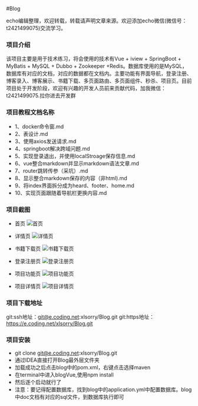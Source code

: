 #Blog

echo编辑整理，欢迎转载，转载请声明文章来源。欢迎添加echo微信(微信号：t2421499075)交流学习。 

### 项目介绍
该项目主要是用于技术练习，将会使用的技术有Vue + iview + SpringBoot + MyBatis + MySQL + Dubbo + Zookeeper +Redis。数据库使用的是MySQL，数据库有对应的文档，对应的数据都在文档内。主要功能有界面导航，登录注册、博客录入、博客展示、书籍下载、多页面路由、多页面组件、秒杀、项目页。目前项目处于开发阶段，欢迎有兴趣的开发人员前来贡献代码，加我微信：t2421499075.拉你进去开发群

### 项目教程文档名称
- 1、docker命令窗.md
- 2、表设计.md
- 3、使用axios发送请求.md
- 4、springboot解决跨域问题.md
- 5、实现登录退出，并使用localStroage保存信息.md
- 6、vue整合markdown并显示markdown语法文章.md
- 7、router跳转传参（采坑）.md
- 8、显示整合markdown保存的内容（非html).md
- 9、将index界面拆分成为heard、footer、home.md
- 10、实现页面跟随着导航栏更换内容.md

### 项目截图

- 首页
![首页](https://i.loli.net/2020/03/14/tVyemdNgwcK4Qpv.png)

- 详情页
![详情页](https://i.loli.net/2020/03/14/yWRg2pdevA7Hobn.png)

- 书籍下载页
![书籍下载页](https://i.loli.net/2020/03/14/devNrtToWgiBq9A.png)

- 登录注册页
![登录注册页](https://i.loli.net/2020/03/14/aWR6QDswK4C2tji.png)

- 项目功能页
![项目功能页](https://i.loli.net/2020/03/14/Nzdu1m7QeZPJE6t.png)

- 项目详情页
![项目详情页](https://i.loli.net/2020/03/14/T6niLlUxb4zkmtX.png)

### 项目下载地址
git:ssh地址：git@e.coding.net:xlsorry/Blog.git
git:https地址：https://e.coding.net/xlsorry/Blog.git

### 项目安装
- git clone git@e.coding.net:xlsorry/Blog.git
- 通过IDEA直接打开Blog最外层文件夹
- 加载成功之后点击blog中的pom.xml，右键点击选择maven
- 在terminal中进入blogVue,使用npm install
- 然后逐个启动就行了
- 注意：要记得配置数据库，找到blog中的application.yml中配置数据库。blog中doc文档有对应的sql文件，到数据库执行即可
